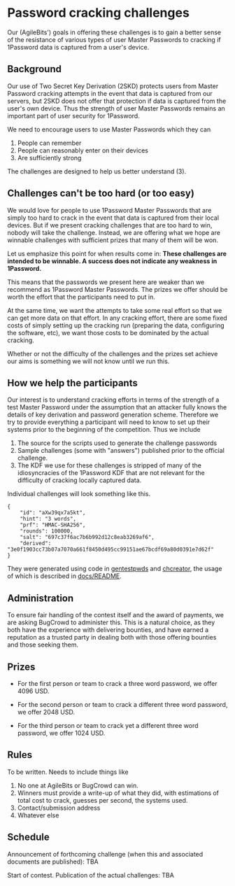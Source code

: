 # Password cracking challenges

Our (AgileBits') goals in offering these challenges is to gain a better
sense of the resistance of various types of user Master Passwords to cracking if 1Password data is captured from a user's device.

## Background

Our use of Two Secret Key Derivation (2SKD) protects users from Master Password cracking attempts in the event that data is captured from our servers, but 2SKD does not offer that protection if data is captured from the user's own device. Thus the strength of user Master Passwords remains an important part of user security for 1Password.

We need to encourage users to use Master Passwords which they can 

1. People can remember
2. People can reasonably enter on their devices
3. Are sufficiently strong

The challenges are designed to help us better understand (3).

## Challenges can't be too hard (or too easy)

We would love for people to use 1Password Master Passwords that are simply too hard to crack in the event that data is captured from their local devices. But if we present cracking challenges that are too hard to win, nobody will take the challenge. Instead, we are offering what we hope are winnable challenges with sufficient prizes that many of them will be won.

Let us emphasize this point for when results come in: **These challenges are intended to be winnable. A success does not indicate any weakness in 1Password.**

This means that the passwords we present here are weaker than we recommend as 1Password Master Passwords. The prizes we offer should be worth the effort that the participants need to put in.

At the same time, we want the attempts to take some real effort so that we can get more data on that effort. In any cracking effort, there are some fixed costs of simply setting up the cracking run (preparing the data, configuring the software, etc), we want those costs to be dominated by the actual cracking.

Whether or not the difficulty of the challenges and the prizes set achieve our aims is something we will not know until we run this.

## How we help the participants

Our interest is to understand cracking efforts in terms of the strength of a test Master Password under the assumption that an attacker fully knows the details of key derivation and password generation scheme. Therefore we try to provide everything a participant will need to know to set up their systems prior to the beginning of the competition. Thus we include

1. The source for the scripts used to generate the challenge passwords
2. Sample challenges (some with "answers") published prior to the official challenge.
3. The KDF we use for these challenges is stripped of many of the idiosyncracies of the 1Password KDF that are not relevant for the difficulty of cracking locally captured data.

Individual challenges will look something like this.

```
{
    "id": "aXw39qx7a5kt",
    "hint": "3 words",
    "prf": "HMAC-SHA256",
    "rounds": 100000,
    "salt": "697c37f6ac7b6b992d12c8eab3269af6",
    "derived": "3e0f1903cc73b07a7070a661f8450d495cc99151ae67bcdf69a80d0391e7d62f"
}
```

They were generated using
code in [gentestpwds](./cmd/gentestpwds/) and [chcreator](./cmd/chcreator), the usage of which is described in [docs/README](./docs/README.md).

## Administration

To ensure fair handling of the contest itself and the award of payments, we are asking BugCrowd to administer this. This is a natural choice, as they both have the experience with delivering bounties, and have earned a reputation as a trusted party in dealing both with those offering bounties and those seeking them.

## Prizes

- For the first person or team to crack a three word password, we offer 4096 USD.

- For the second person or team to crack a different three word password, we offer 2048 USD.

- For the third person or team to crack yet a different three word password, we offer 1024 USD.

## Rules

To be written. Needs to include things like

1. No one at AgileBits or BugCrowd can win.
2. Winners must provide a write-up of what they did, with estimations of total cost to crack, guesses per second, the systems used.
3. Contact/submission address
4. Whatever else

## Schedule

Announcement of forthcoming challenge (when this and associated documents are published): TBA

Start of contest. Publication of the actual challenges: TBA
